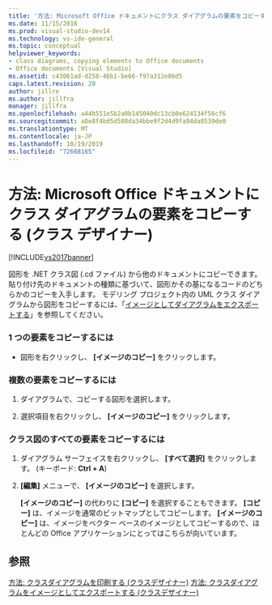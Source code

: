 ```yaml
---
title: '方法: Microsoft Office ドキュメントにクラス ダイアグラムの要素をコピーする (クラス デザイナー) | Microsoft Docs'
ms.date: 11/15/2016
ms.prod: visual-studio-dev14
ms.technology: vs-ide-general
ms.topic: conceptual
helpviewer_keywords:
- class diagrams, copying elements to Office documents
- Office documents [Visual Studio]
ms.assetid: c43061ad-d258-46b1-be66-f97a312e86d5
caps.latest.revision: 20
author: jillre
ms.author: jillfra
manager: jillfra
ms.openlocfilehash: a44b551e5b2a0b145040dc13cb0e624134f56cf6
ms.sourcegitcommit: a8e8f4bd5d508da34bbe9f2d4d9fa94da0539de0
ms.translationtype: MT
ms.contentlocale: ja-JP
ms.lasthandoff: 10/19/2019
ms.locfileid: "72668165"
---
```

# <a name="how-to-copy-class-diagram-elements-to-a-microsoft-office-document-class-designer"></a>方法: Microsoft Office ドキュメントにクラス ダイアグラムの要素をコピーする (クラス デザイナー)
[!INCLUDE[vs2017banner](../includes/vs2017banner.md)]

図形を .NET クラス図 (.cd ファイル) から他のドキュメントにコピーできます。 貼り付け先のドキュメントの種類に基づいて、図形かその基になるコードのどちらかのコピーを入手します。 モデリング プロジェクト内の UML クラス ダイアグラムから図形をコピーするには、「[イメージとしてダイアグラムをエクスポートする](../modeling/export-diagrams-as-images.md)」を参照してください。

### <a name="to-copy-a-single-element"></a>1 つの要素をコピーするには

- 図形を右クリックし、 **[イメージのコピー]** をクリックします。

### <a name="to-copy-several-elements"></a>複数の要素をコピーするには

1. ダイアグラムで、コピーする図形を選択します。

2. 選択項目を右クリックし、 **[イメージのコピー]** をクリックします。

### <a name="to-copy-all-the-elements-in-a-class-diagram"></a>クラス図のすべての要素をコピーするには

1. ダイアグラム サーフェイスを右クリックし、 **[すべて選択]** をクリックします。 (キーボード: **Ctrl + A**)

2. **[編集]** メニューで、 **[イメージのコピー]** を選択します。

   **[イメージのコピー]** の代わりに **[コピー]** を選択することもできます。 **[コピー]** は、イメージを通常のビットマップとしてコピーします。 **[イメージのコピー]** は、イメージをベクター ベースのイメージとしてコピーするので、ほとんどの Office アプリケーションにとってはこちらが向いています。

## <a name="see-also"></a>参照
 [方法: クラスダイアグラムを印刷する (クラスデザイナー)](../ide/how-to-print-class-diagrams-class-designer.md) [方法: クラスダイアグラムをイメージとしてエクスポートする (クラスデザイナー)](../ide/how-to-export-class-diagrams-as-images-class-designer.md)
